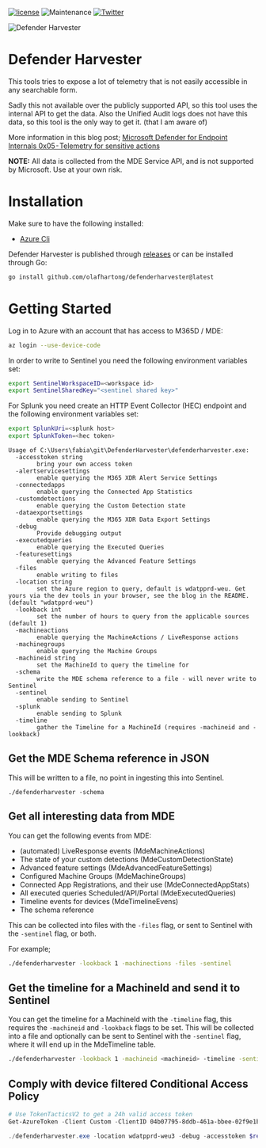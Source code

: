 [![license](https://img.shields.io/github/license/olafhartong/DefenderHarvester.svg?style=flat-square)](https://github.com/olafhartong/DefenderHarvester/blob/main/LICENSE)
![Maintenance](https://img.shields.io/maintenance/yes/2023.svg?style=flat-square)
[![Twitter](https://img.shields.io/twitter/follow/olafhartong.svg?style=social&label=Follow)](https://twitter.com/olafhartong)


![Defender Harvester](defenderharvester-logo.png)
# Defender Harvester

This tools tries to expose a lot of telemetry that is not easily accessible in any searchable form.

Sadly this not available over the publicly supported API, so this tool uses the internal API to get the data. Also the Unified Audit logs does not have this data, so this tool is the only way to get it. (that I am aware of)

More information in this blog post; [Microsoft Defender for Endpoint Internals 0x05 - Telemetry for sensitive actions](https://medium.com/falconforce/microsoft-defender-for-endpoint-internals-0x05-telemetry-for-sensitive-actions-1b90439f5c25)

**NOTE:**
All data is collected from the MDE Service API, and is not supported by Microsoft. Use at your own risk.

# Installation

Make sure to have the following installed:
- [Azure Cli](https://docs.microsoft.com/en-us/cli/azure/install-azure-cli?view=azure-cli-latest)

Defender Harvester is published through [releases](https://github.com/olafhartong/DefenderHarvester/releases/latest) or can be installed through Go:
```bash
go install github.com/olafhartong/defenderharvester@latest
```

# Getting Started

Log in to Azure with an account that has access to M365D / MDE:
```bash
az login --use-device-code
```

In order to write to Sentinel you need the following environment variables set:

```bash
export SentinelWorkspaceID=<workspace id>
export SentinelSharedKey="<sentinel shared key>"
```

For Splunk you need create an HTTP Event Collector (HEC) endpoint and the following environment variables set:

```bash
export SplunkUri=<splunk host>
export SplunkToken=<hec token>
```

```
Usage of C:\Users\fabia\git\DefenderHarvester\defenderharvester.exe:
  -accesstoken string
        bring your own access token
  -alertservicesettings
        enable querying the M365 XDR Alert Service Settings
  -connectedapps
        enable querying the Connected App Statistics
  -customdetections
        enable querying the Custom Detection state
  -dataexportsettings
        enable querying the M365 XDR Data Export Settings
  -debug
        Provide debugging output
  -executedqueries
        enable querying the Executed Queries
  -featuresettings
        enable querying the Advanced Feature Settings
  -files
        enable writing to files
  -location string
        set the Azure region to query, default is wdatpprd-weu. Get yours via the dev tools in your browser, see the blog in the README. (default "wdatpprd-weu")
  -lookback int
        set the number of hours to query from the applicable sources (default 1)
  -machineactions
        enable querying the MachineActions / LiveResponse actions
  -machinegroups
        enable querying the Machine Groups
  -machineid string
        set the MachineId to query the timeline for
  -schema
        write the MDE schema reference to a file - will never write to Sentinel
  -sentinel
        enable sending to Sentinel
  -splunk
        enable sending to Splunk
  -timeline
        gather the Timeline for a MachineId (requires -machineid and -lookback)
```

## Get the MDE Schema reference in JSON

This will be written to a file, no point in ingesting this into Sentinel.
```
./defenderharvester -schema
```

## Get all interesting data from MDE

You can get the following events from MDE:
- (automated) LiveResponse events (MdeMachineActions)
- The state of your custom detections (MdeCustomDetectionState)
- Advanced feature settings (MdeAdvancedFeatureSettings)
- Configured Machine Groups (MdeMachineGroups)
- Connected App Registrations, and their use (MdeConnectedAppStats)
- All executed queries Scheduled/API/Portal (MdeExecutedQueries)
- Timeline events for devices (MdeTimelineEvens)
- The schema reference

This can be collected into files with the `-files` flag, or sent to Sentinel with the `-sentinel` flag, or both.

For example;
```bash
./defenderharvester -lookback 1 -machinections -files -sentinel
```

## Get the timeline for a MachineId and send it to Sentinel

You can get the timeline for a MachineId with the `-timeline` flag, this requires the `-machineid` and `-lookback` flags to be set.
This will be collected into a file and optionally can be sent to Sentinel with the `-sentinel` flag, where it will end up in the MdeTimeline table.
```bash
./defenderharvester -lookback 1 -machineid <machineid> -timeline -sentinel
```

## Comply with device filtered Conditional Access Policy

```powershell
# Use TokenTacticsV2 to get a 24h valid access token
Get-AzureToken -Client Custom -ClientID 04b07795-8ddb-461a-bbee-02f9e1bf7b46 -Scope "https://securitycenter.microsoft.com/mtp/.default" -UseCAE

./defenderharvester.exe -location wdatpprd-weu3 -debug -accesstoken $response.access_token -schema

```

